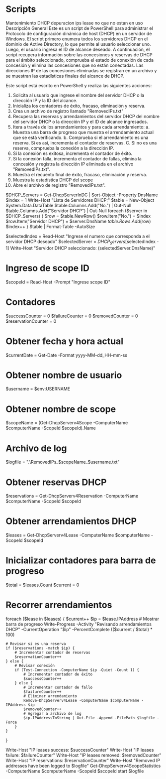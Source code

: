 # Scripts
Mantenimiento DHCP depuracion ips lease no que no estan en uso
Descripción General 
Este es un script de PowerShell para administrar el Protocolo de configuración dinámica de host (DHCP) en un servidor de Windows. El script primero enumera todos los servidores DHCP en el dominio de Active Directory, lo que permite al usuario seleccionar uno. Luego, el usuario ingresa el ID de alcance deseado. A continuación, el script recupera información sobre las concesiones y reservas de DHCP para el ámbito seleccionado, comprueba el estado de conexión de cada concesión y elimina las concesiones que no están conectadas. Las direcciones IP de las concesiones eliminadas se registran en un archivo y se muestran las estadísticas finales del alcance de DHCP.

Este script está escrito en PowerShell y realiza las siguientes acciones:
1.	Solicita al usuario que ingrese el nombre del servidor DHCP o la dirección IP y la ID del alcance.
2.	Inicializa los contadores de éxito, fracaso, eliminación y reserva.
3.	Crea un archivo de registro llamado "RemovedIPs.txt"
4.	Recupera las reservas y arrendamientos del servidor DHCP del nombre del servidor DHCP o la dirección IP y el ID de alcance ingresados.
5.	Itera a través de los arrendamientos y para cada arrendamiento:
 a. Muestra una barra de progreso que muestra el arrendamiento actual que se está verificando. 
b. Comprueba si el arrendamiento es una reserva. Si es así, incrementa el contador de reservas.
 C. Si no es una reserva, comprueba la conexión a la dirección IP.
6.	Si la conexión es exitosa, incrementa el contador de éxito.
7.	Si la conexión falla, incrementa el contador de fallas, elimina la concesión y registra la dirección IP eliminada en el archivo "RemovedIPs.txt".
8.	Muestra el recuento final de éxito, fracaso, eliminación y reserva.
9.	Muestra la estadística DHCP del scope
10.	Abre el archivo de registro "RemovedIPs.txt".



 
$DHCP_Servers = Get-DhcpServerInDC | Sort-Object -Property DnsName
$index = 1
Write-Host "Lista de Servidores DHCP:"
$table = New-Object System.Data.DataTable
$table.Columns.Add("No.") | Out-Null
$table.Columns.Add("Servidor DHCP") | Out-Null
foreach ($server in $DHCP_Servers) {
  $row = $table.NewRow()
  $row.Item("No.") = $index
  $row.Item("Servidor DHCP") = $server.DnsName
  $table.Rows.Add($row)
  $index++
}
$table | Format-Table -AutoSize

$selectedIndex = Read-Host "Ingrese el numero que corresponda a el servidor DHCP deseado"
$selectedServer = $DHCP_Servers[$selectedIndex - 1]
Write-Host "Servidor DHCP seleccionado: $($selectedServer.DnsName)"

# Ingreso de scope ID
$scopeId = Read-Host -Prompt "Ingrese scope ID"

# Contadores
$successCounter = 0
$failureCounter = 0
$removedCounter = 0
$reservationCounter = 0

# Obtener fecha y hora actual
$currentDate = Get-Date -Format yyyy-MM-dd_HH-mm-ss

# Obtener nombre de usuario
$username = $env:USERNAME

# Obtener nombre de scope
$scopeName = (Get-DhcpServerv4Scope -ComputerName $computerName -ScopeId $scopeId).Name

# Archivo de log
$logfile = ".\RemovedIPs_$scopeName_$username.txt"

# Obtener reservas DHCP
$reservations = Get-DhcpServerv4Reservation -ComputerName $computerName -ScopeId $scopeId

# Obtener arrendamientos DHCP
$leases = Get-DhcpServerv4Lease -ComputerName $computerName -ScopeId $scopeId

# Inicializar contadores para barra de progreso
$total = $leases.Count
$current = 0

# Recorrer arrendamientos
foreach ($lease in $leases) {
    $current++
    $ip = $lease.IPAddress
    # Mostrar barra de progreso
    Write-Progress -Activity "Revisando arrendamientos DHCP" -CurrentOperation "$ip" -PercentComplete (($current / $total) * 100)
    
    # Revisar si es una reserva
    if ($reservations -match $ip) {
        # Incrementar contador de reservas
        $reservationCounter++
    } else {
        # Revisar conexión
        if (Test-Connection -ComputerName $ip -Quiet -Count 1) {
            # Incrementar contador de éxito
            $successCounter++
        } else {
            # Incrementar contador de fallo
            $failureCounter++
            # Eliminar arrendamiento
            Remove-DhcpServerv4Lease -ComputerName $computerName -IPAddress $ip
            $removedCounter++
            # Agregar a archivo de log
            $ip.IPAddressToString | Out-File -Append -FilePath $logfile -Force
        }
    }
}

Write-Host "IP leases success: $successCounter"
Write-Host "IP leases failure: $failureCounter"
Write-Host "IP leases removed: $removedCounter"
Write-Host "IP reservations: $reservationCounter"
Write-Host "Removed IP addresses have been logged to $logfile"
Get-DhcpServerv4ScopeStatistics -ComputerName $computerName -ScopeId $scopeId
start $logfile
 
